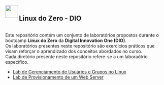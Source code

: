 <section style="display: flex; justify-content: flex-start;">
    <a href="https://www.dio.me/">
        <img align="left" width="40px" src="https://hermes.digitalinnovation.one/assets/diome/logo-minimized.png">
    </a>
    <div>
        <h1>
            Linux do Zero - DIO
        </h1>
    </div>
</section>

Este repositório contém um conjunto de laboratórios propostos durante o bootcamp **Linux do Zero** da **Digital Innovation One (DIO)**.  
Os laboratórios presentes neste repositório são exercícios práticos que visam reforçar o aprendizado dos conceitos abordados no curso.  
Cada diretório presente neste repositório refere-se a um laboraótrio específico.

- [Lab de Gerenciamento de Usuários e Grupos no Linux](https://github.com/x86mota/DIO-LinuxDoZero-LabProject/tree/main/LabIaC)
- [Lab de Provisionamento de um Web Server](https://github.com/x86mota/DIO-LinuxDoZero-LabProject/tree/main/LabWebServer)
